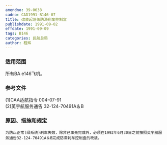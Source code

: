 ```yaml
---
amendno: 39-0638  
cadno: CAD1991-B146-07  
title: 改装起落架防滞刹车控制盒  
publishdate: 1991-09-02  
effdate: 1991-09-09  
tags: B146  
categories: 民航总局  
author: 程辉  
---
```

  
### 适用范围  
所有BA e146飞机。  
  
<!--more-->  
### 参考文件  
(1)CAA适航指令 004-07-91  
    (2)英宇航服务通告 32-124-70491A＆B  
  
### 原因、措施和规定  
    为防止正常(绿系统)刹车失效，除非已事先完成外，必须在1992年6月30日之前按照英宇航服务通告32-124-70491A＆B完成防滞刹车控制盒的改装。  
